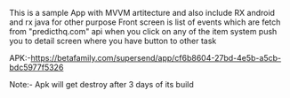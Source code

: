 This is a sample App with MVVM artitecture and also include RX android and rx java for other purpose
Front screen is list of events which are fetch from "predicthq.com" api
when you click on any of the item system push you to detail screen
where you have button to other task

APK:-https://betafamily.com/supersend/app/cf6b8604-27bd-4e5b-a5cb-bdc5977f5326

Note:- Apk will get destroy after 3 days of its build
